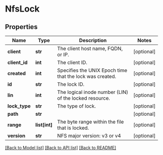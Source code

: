 # NfsLock

## Properties
Name | Type | Description | Notes
------------ | ------------- | ------------- | -------------
**client** | **str** | The client host name, FQDN, or IP. | [optional] 
**client_id** | **int** | The client ID. | [optional] 
**created** | **int** | Specifies the UNIX Epoch time that the lock was created. | [optional] 
**id** | **str** | The lock ID. | [optional] 
**lin** | **int** | The logical inode number (LIN) of the locked resource. | [optional] 
**lock_type** | **str** | The type of lock. | [optional] 
**path** | **str** |  | [optional] 
**range** | **list[int]** | The byte range within the file that is locked. | [optional] 
**version** | **str** | NFS major version: v3 or v4 | [optional] 

[[Back to Model list]](../README.md#documentation-for-models) [[Back to API list]](../README.md#documentation-for-api-endpoints) [[Back to README]](../README.md)


